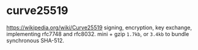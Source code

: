 # curve25519

<https://wikipedia.org/wiki/Curve25519> signing, encryption, key exchange,
implementing rfc7748 and rfc8032. mini + gzip `1.7kb`, or `3.4kb` to bundle
synchronous SHA-512.
